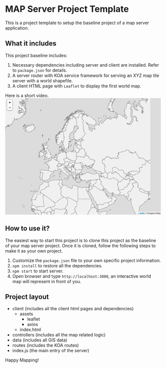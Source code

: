 # MAP Server Project Template
This is a project template to setup the baseline project of a map server application.

## What it includes
This project baseline includes:
1. Necessary dependencies including server and client are installed. Refer to `package.json` for details.
1. A server router with KOA service framework for serving an XYZ map tile server with a world shapefile.
1. A client HTML page with `Leaflet` to display the first world map.

Here is a short video.
![world map](./images/overview.gif)

## How to use it?
The easiest way to start this project is to clone this project as the baseline of your map server project. Once it is cloned, follow the following steps to make it as your own project.
1. Customize the `package.json` file to your own specific project information. 
1. `npm install` to restore all the dependencies.
1. `npm start` to start server.
1. Open browser and type `http://localhost:3000`, an interactive world map will represent in front of you.


## Project layout
- client (includes all the client html pages and dependencies)
    - assets
        - leaflet
        - axios
    - index.html
- controllers (includes all the map related logic)
- data (includes all GIS data)
- routes (includes the KOA routes)
- index.js (the main entry of the server)

Happy Mapping!
